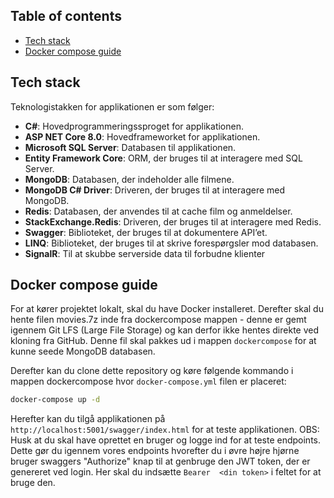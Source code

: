 

## Table of contents
- [Tech stack](#tech-stack)
- [Docker compose guide](#docker-compose-guide)

## Tech stack
Teknologistakken for applikationen er som følger:
- **C#**: Hovedprogrammeringssproget for applikationen.
- **ASP NET Core 8.0**: Hovedframeworket for applikationen.
- **Microsoft SQL Server**: Databasen til applikationen.
- **Entity Framework Core**: ORM, der bruges til at interagere med SQL Server.
- **MongoDB**: Databasen, der indeholder alle filmene.
- **MongoDB C# Driver**: Driveren, der bruges til at interagere med MongoDB.
- **Redis**: Databasen, der anvendes til at cache film og anmeldelser.
- **StackExchange.Redis**: Driveren, der bruges til at interagere med Redis.
- **Swagger**: Biblioteket, der bruges til at dokumentere API’et.
- **LINQ**: Biblioteket, der bruges til at skrive forespørgsler mod databasen.
- **SignalR**: Til at skubbe serverside data til forbudne klienter


## Docker compose guide
For at kører projektet lokalt, skal du have Docker installeret. 
Derefter skal du hente filen movies.7z inde fra dockercompose mappen - denne er gemt igennem Git LFS (Large File Storage) og kan derfor ikke hentes direkte ved kloning fra GitHub.
Denne fil skal pakkes ud i mappen `dockercompose` for at kunne seede MongoDB databasen.

Derefter kan du clone dette repository og køre følgende kommando i mappen dockercompose hvor `docker-compose.yml` filen er placeret:

```bash
docker-compose up -d
```
Herefter kan du tilgå applikationen på `http://localhost:5001/swagger/index.html` for at teste applikationen.
OBS: Husk at du skal have oprettet en bruger og logge ind for at teste endpoints.
Dette gør du igennem vores endpoints hvorefter du i øvre højre hjørne bruger swaggers "Authorize" knap til at genbruge den JWT token, der er genereret ved login.
Her skal du indsætte `Bearer  <din token>` i feltet for at bruge den.
